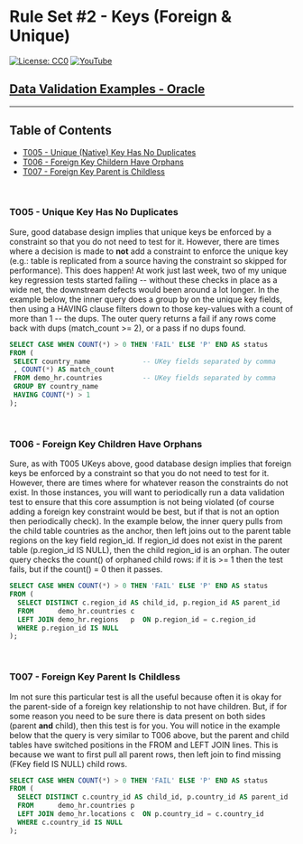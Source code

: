 # Rule Set #2 - Keys (Foreign & Unique)
[![License: CC0](https://img.shields.io/badge/License-CC0-red)](LICENSE "Creative Commons Zero License by DataResearchLabs (effectively = Public Domain")
[![YouTube](https://img.shields.io/badge/YouTube-DataResearchLabs-brightgreen)](http://www.DataResearchLabs.com)
## [Data Validation Examples - Oracle](https://github.com/DataResearchLabs/sql_scripts/blob/main/data_validation_scripts.md)

---

## Table of Contents
 - <a href="#t005">T005 - Unique (Native) Key Has No Duplicates</a>
 - <a href="#t006">T006 - Foreign Key Childern Have Orphans</a>
 - <a href="#t007">T007 - Foreign Key Parent is Childless</a>
<br>


<a id="t005" class="anchor" href="#t005" aria-hidden="true"> </a>
### T005 - Unique Key Has No Duplicates
Sure, good database design implies that unique keys be enforced by a constraint so that you do not need to test for it.  However, there are times where a decision is made to **not** add a constraint to enforce the unique key (e.g.: table is replicated from a source having the constraint so skipped for performance).  This does happen!  At work just last week, two of my unique key regression tests started failing -- without these checks in place as a wide net, the downstream defects would been around a lot longer.
In the example below, the inner query does a group by on the unique key fields, then using a HAVING clause filters down to those key-values with a count of more than 1 -- the dups.  The outer query returns a fail if any rows come back with dups (match_count >= 2), or a pass if no dups found.
 ```sql
SELECT CASE WHEN COUNT(*) > 0 THEN 'FAIL' ELSE 'P' END AS status
FROM (
  SELECT country_name             -- UKey fields separated by comma 
  , COUNT(*) AS match_count 
  FROM demo_hr.countries          -- UKey fields separated by comma
  GROUP BY country_name 
  HAVING COUNT(*) > 1
);
 ```
<br>


<a id="t006" class="anchor" href="#t006" aria-hidden="true"> </a>
### T006 - Foreign Key Children Have Orphans
Sure, as with T005 UKeys above, good database design implies that foreign keys be enforced by a constraint so that you do not need to test for it.  However, there are times where for whatever reason the constraints do not exist.  In those instances, you will want to periodically run a data validation test to ensure that this core assumption is not being violated (of course adding a foreign key constraint would be best, but if that is not an option then periodically check).
In the example below, the inner query pulls from the child table countries as the anchor, then left joins out to the parent table regions on the key field region_id. If region_id does not exist in the parent table (p.region_id IS NULL), then the child region_id is an orphan.  The outer query checks the count() of orphaned child rows: if it is >= 1 then the test fails, but if the count() = 0 then it passes.
```sql
SELECT CASE WHEN COUNT(*) > 0 THEN 'FAIL' ELSE 'P' END AS status
FROM (
  SELECT DISTINCT c.region_id AS child_id, p.region_id AS parent_id
  FROM      demo_hr.countries c 
  LEFT JOIN demo_hr.regions   p  ON p.region_id = c.region_id
  WHERE p.region_id IS NULL
);
 ```
<br>


<a id="t007" class="anchor" href="#t007" aria-hidden="true"> </a>
### T007 - Foreign Key Parent Is Childless
Im not sure this particular test is all the useful because often it is okay for the parent-side of a foreign key relationship to not have children.  But, if for some reason you need to be sure there is data present on both sides (parent **and** child), then this test is for you.  You will notice in the example below that the query is very similar to T006 above, but the parent and child tables have switched positions in the FROM and LEFT JOIN lines.  This is because we want to first pull all parent rows, then left join to find missing (FKey field IS NULL) child rows.
```sql
SELECT CASE WHEN COUNT(*) > 0 THEN 'FAIL' ELSE 'P' END AS status
FROM (
  SELECT DISTINCT c.country_id AS child_id, p.country_id AS parent_id
  FROM      demo_hr.countries p 
  LEFT JOIN demo_hr.locations c  ON p.country_id = c.country_id
  WHERE c.country_id IS NULL
); 
 ```

